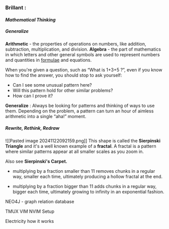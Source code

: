 

### Brillant :

#### *Mathematical Thinking*
##### *Generalize*

**Arithmetic** - the properties of operations on numbers, like addition, subtraction, multiplication, and division.
**Algebra** - the part of mathematics in which letters and other general symbols are used to represent numbers and quantities in [formulae](https://www.google.com/search?client=firefox-b-e&sca_esv=332c1457e26e21ac&sxsrf=ADLYWILRgP9kklg3J9k66_dgSsZtaEAaHQ:1732262976466&q=formulae&si=ACC90nwZKElgOcNXBU934ENhMNgqFoL9_X_SYefTJ_aiebUbV0fHvM2kiU0ZaA-b5vp8BcMJv2GZjV20hR2GmfKMJq65v31zelTTC3tWif5aAnvntU_Wxt0%3D&expnd=1&sa=X&ved=2ahUKEwiio_q6vu-JAxUmRaQEHengIikQyecJegQIXBAN) and equations.

When you're given a question, such as “What is 1+3+5 ?”, even if you know how to find the answer, you should stop to ask yourself:
- Can I see some unusual pattern here?
- Will this pattern hold for other similar problems?
- How can I prove it?

**Generalize** : Always be looking for patterns and thinking of ways to use them. Depending on the problem, a pattern can turn an hour of aimless arithmetic into a single “aha!” moment.

##### *Rewrite, Rethink, Redraw*

![[Pasted image 20241122092159.png]]
This shape is called the **Sierpinski Triangle** and it's a well known example of a **fractal**. A fractal is a pattern where similar patterns appear at all smaller scales as you zoom in.

Also see **Sierpinski's Carpet.**

- multiplying by a fraction smaller than 11 removes chunks in a regular way, smaller each time, ultimately producing a hollow fractal at the end.

- multiplying by a fraction bigger than 11 adds chunks in a regular way, bigger each time, ultimately growing to infinity in an exponential fashion.



NEO4J - graph relation database

TMUX VIM NVIM Setup

Electricity how it works
